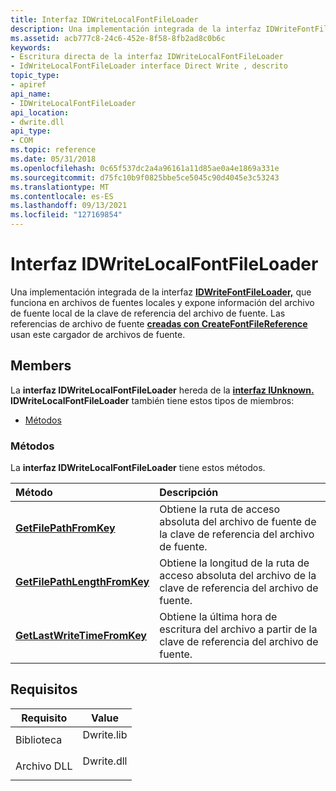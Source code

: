 ```yaml
---
title: Interfaz IDWriteLocalFontFileLoader
description: Una implementación integrada de la interfaz IDWriteFontFileLoader, que funciona en archivos de fuentes locales y expone información del archivo de fuente local de la clave de referencia del archivo de fuente.
ms.assetid: acb777c8-24c6-452e-8f58-8fb2ad8c0b6c
keywords:
- Escritura directa de la interfaz IDWriteLocalFontFileLoader
- IdWriteLocalFontFileLoader interface Direct Write , descrito
topic_type:
- apiref
api_name:
- IDWriteLocalFontFileLoader
api_location:
- dwrite.dll
api_type:
- COM
ms.topic: reference
ms.date: 05/31/2018
ms.openlocfilehash: 0c65f537dc2a4a96161a11d85ae0a4e1869a331e
ms.sourcegitcommit: d75fc10b9f0825bbe5ce5045c90d4045e3c53243
ms.translationtype: MT
ms.contentlocale: es-ES
ms.lasthandoff: 09/13/2021
ms.locfileid: "127169854"
---
```

# <a name="idwritelocalfontfileloader-interface"></a>Interfaz IDWriteLocalFontFileLoader

Una implementación integrada de la interfaz [**IDWriteFontFileLoader,**](/windows/win32/api/dwrite/nn-dwrite-idwritefontfileloader) que funciona en archivos de fuentes locales y expone información del archivo de fuente local de la clave de referencia del archivo de fuente. Las referencias de archivo de fuente [**creadas con CreateFontFileReference**](/windows/win32/api/dwrite/nf-dwrite-idwritefactory-createfontfilereference) usan este cargador de archivos de fuente.

## <a name="members"></a>Members

La **interfaz IDWriteLocalFontFileLoader** hereda de la [**interfaz IUnknown.**](/windows/win32/api/unknwn/nn-unknwn-iunknown) **IDWriteLocalFontFileLoader** también tiene estos tipos de miembros:

-   [Métodos](#methods)

### <a name="methods"></a>Métodos

La **interfaz IDWriteLocalFontFileLoader** tiene estos métodos.



| Método                                                                                  | Descripción                                                                               |
|:----------------------------------------------------------------------------------------|:------------------------------------------------------------------------------------------|
| [**GetFilePathFromKey**](idwritelocalfontfileloader-getfilepathfromkey.md)             | Obtiene la ruta de acceso absoluta del archivo de fuente de la clave de referencia del archivo de fuente.<br/>          |
| [**GetFilePathLengthFromKey**](idwritelocalfontfileloader-getfilepathlengthfromkey.md) | Obtiene la longitud de la ruta de acceso absoluta del archivo de la clave de referencia del archivo de fuente.<br/> |
| [**GetLastWriteTimeFromKey**](idwritelocalfontfileloader-getlastwritetimefromkey.md)   | Obtiene la última hora de escritura del archivo a partir de la clave de referencia del archivo de fuente.<br/>      |



 

## <a name="requirements"></a>Requisitos



| Requisito | Value |
|--------------------|---------------------------------------------------------------------------------------|
| Biblioteca<br/> | <dl> <dt>Dwrite.lib</dt> </dl> |
| Archivo DLL<br/>     | <dl> <dt>Dwrite.dll</dt> </dl> |



 

